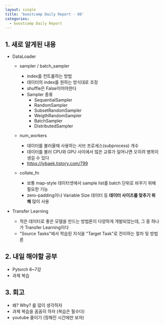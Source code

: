 ```yaml
---
layout: single
title: 'boostcamp Daily Report - 08'
categories:
  - boostcamp Daily Report
---
```


## 1. 새로 알게된 내용
- DataLoader
	- sampler / batch_sampler
		- index를 컨트롤하는 방법
		- 데이터의 index를 원하는 방식대로 조정 
		- shuffle은 False이어야한다
		- Sampler 종류
			- SequentialSampler
			- RandomSampler
			- SubsetRandomSampler
			- WeigthRandomSampler
			- BatchSampler 
			- DistributedSampler

	- num_workers
		- 데이터를 불러올때 사용하는 서브 프로세스(subprocess) 개수
		- 데이터를 불러 CPU와 GPU 사이에서 많은 교류가 일어나면 오히려 병목이 생길 수 있다
		- https://jybaek.tistory.com/799
	- collate_fn
		- 보통 map-style 데이터셋에서 sample list를 batch 단위로 바꾸기 위해 필요한 기능
		- zero-padding이나 Variable Size 데이터 등 **데이터 사이즈를 맞추기 위해** 많이 사용 

- Transfer Learning
	- 적은 데이터로 좋은 모델을 만드는 방법론이 다양하게 개발되었는데, 그 중 하나가 Transfer Learning이다
	- "Source Tasks"에서 학습된 지식을 "Target Task"로 전이하는 절차 및 방법론

## 2. 내일 해야할 공부
- Pytorch 6~7강
- 과제 복습

## 3. 회고
- 왜? Why? 를 많이 생각하자
- 과제 복습을 꼼꼼히 하자 (복습은 필수다)
- youtube 줄이기 (정해진 시간에만 보자)

